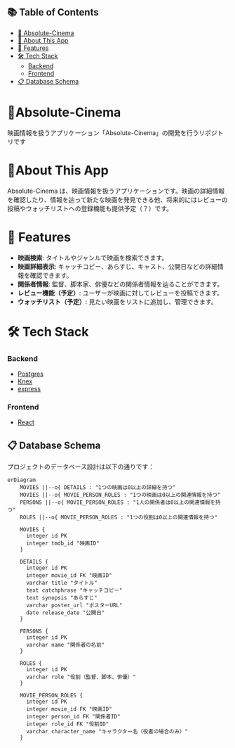## 📚 Table of Contents

- [🎥 Absolute-Cinema](#-absolute-cinema)
- [📖 About This App](#-about-this-app)
- [🚀 Features](#-features)
- [🛠 Tech Stack](#-tech-stack)
  - [Backend](#backend)
  - [Frontend](#frontend)
- [📋 Database Schema](#-database-schema)


# 🎥Absolute-Cinema
映画情報を扱うアプリケーション「Absolute-Cinema」の開発を行うリポジトリです

# 📖About This App
Absolute-Cinema は、映画情報を扱うアプリケーションです。映画の詳細情報を確認したり、情報を辿って新たな映画を発見できる他、将来的にはレビューの投稿やウォッチリストへの登録機能も提供予定（？）です。

# 🚀 Features
- **映画検索**: タイトルやジャンルで映画を検索できます。
- **映画詳細表示**: キャッチコピー、あらすじ、キャスト、公開日などの詳細情報を確認できます。
- **関係者情報**: 監督、脚本家、俳優などの関係者情報を辿ることができます。
- **レビュー機能（予定）**: ユーザーが映画に対してレビューを投稿できます。
- **ウォッチリスト（予定）**: 見たい映画をリストに追加し、管理できます。

# 🛠 Tech Stack
### Backend
- [Postgres](https://www.postgresql.org/)
- [Knex](https://github.com/knex/knex)
- [express](https://github.com/expressjs/express)

### Frontend
- [React](https://github.com/facebook/react)

## 📋 Database Schema

プロジェクトのデータベース設計は以下の通りです：

```mermaid
erDiagram
    MOVIES ||--o{ DETAILS : "1つの映画は0以上の詳細を持つ"
    MOVIES ||--o{ MOVIE_PERSON_ROLES : "1つの映画は0以上の関連情報を持つ"
    PERSONS ||--o{ MOVIE_PERSON_ROLES : "1人の関係者は0以上の関連情報を持つ"
    ROLES ||--o{ MOVIE_PERSON_ROLES : "1つの役割は0以上の関連情報を持つ"

    MOVIES {
      integer id PK
      integer tmdb_id "映画ID"
    }

    DETAILS {
      integer id PK
      integer movie_id FK "映画ID"
      varchar title "タイトル"
      text catchphrase "キャッチコピー"
      text synopsis "あらすじ"
      varchar poster_url "ポスターURL"
      date release_date "公開日"
    }

    PERSONS {
      integer id PK
      varchar name "関係者の名前"
    }

    ROLES {
      integer id PK
      varchar role "役割（監督、脚本、俳優）"
    }

    MOVIE_PERSON_ROLES {
      integer id PK
      integer movie_id FK "映画ID"
      integer person_id FK "関係者ID"
      integer role_id FK "役割ID"
      varchar character_name "キャラクター名（役者の場合のみ）"
    }
